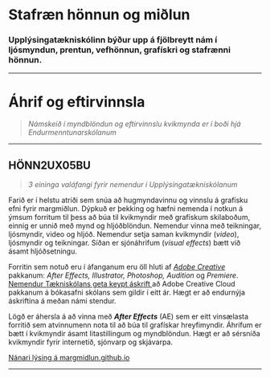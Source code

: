# Stafræn hönnun og miðlun

### Upplýsingatækniskólinn býður upp á fjölbreytt nám í ljósmyndun, prentun, vefhönnun, grafískri og stafrænni hönnun. 

---

#  Áhrif og eftirvinnsla

> _Námskeið í myndblöndun og eftirvinnslu kvikmynda er í boði hjá Endurmenntunarskólanum_

---

## HÖNN2UX05BU

> _3 eininga valáfangi fyrir nemendur í Upplýsingatækniskólanum_

Farið er í helstu atriði sem snúa að hugmyndavinnu og vinnslu á grafísku efni fyrir margmiðlun. Dýpkuð er þekking og hæfni nemenda í notkun á  ýmsum forritum til þess að búa til kvikmyndir með grafískum skilaboðum, einnig er unnið með mynd og hljóðblöndun. Nemendur vinna með teikningar, ljósmyndir, video og hljóð. Nemendur setja saman kvikmyndir (_video_), ljósmyndir og teikningar. Síðan er sjónáhrifum (_visual effects_) bætt við ásamt hljóðsetningu. 

Forritin sem notuð eru í áfanganum eru öll hluti af [_Adobe Creative_](https://www.adobe.com/creativecloud.html) pakkanum: _After Effects, Illustrator, Photoshop, Audition_ og _Premiere_. [Nemendur Tækniskólans geta keypt áskrift ](https://tskoli.is/tolvuthjonusta/) að Adobe Creative Cloud pakkanum á bókasafni skólans sem gildir í eitt ár. Hægt er að endurnýja áskriftina á meðan námi stendur. 

Lögð er áhersla á að vinna með _**After Effects**_ (AE) sem er eitt vinsælasta forritið sem atvinnumenn nota til að búa til grafískar hreyfimyndir. Áhrifum er bætt í kvikmyndir ásamt litastillingum og myndblöndun. Hægt er að sérsníða kvikmyndir fyrir internetið, sjónvarp og skjávarpa. 

[Nánari lýsing á margmidlun.github.io](https://margmidlun.github.io/)

---


